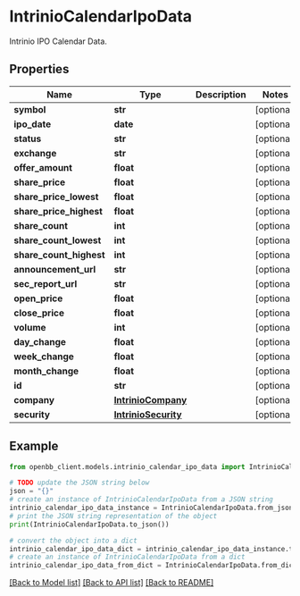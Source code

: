 # IntrinioCalendarIpoData

Intrinio IPO Calendar Data.

## Properties

Name | Type | Description | Notes
------------ | ------------- | ------------- | -------------
**symbol** | **str** |  | [optional] 
**ipo_date** | **date** |  | [optional] 
**status** | **str** |  | [optional] 
**exchange** | **str** |  | [optional] 
**offer_amount** | **float** |  | [optional] 
**share_price** | **float** |  | [optional] 
**share_price_lowest** | **float** |  | [optional] 
**share_price_highest** | **float** |  | [optional] 
**share_count** | **int** |  | [optional] 
**share_count_lowest** | **int** |  | [optional] 
**share_count_highest** | **int** |  | [optional] 
**announcement_url** | **str** |  | [optional] 
**sec_report_url** | **str** |  | [optional] 
**open_price** | **float** |  | [optional] 
**close_price** | **float** |  | [optional] 
**volume** | **int** |  | [optional] 
**day_change** | **float** |  | [optional] 
**week_change** | **float** |  | [optional] 
**month_change** | **float** |  | [optional] 
**id** | **str** |  | [optional] 
**company** | [**IntrinioCompany**](IntrinioCompany.md) |  | [optional] 
**security** | [**IntrinioSecurity**](IntrinioSecurity.md) |  | [optional] 

## Example

```python
from openbb_client.models.intrinio_calendar_ipo_data import IntrinioCalendarIpoData

# TODO update the JSON string below
json = "{}"
# create an instance of IntrinioCalendarIpoData from a JSON string
intrinio_calendar_ipo_data_instance = IntrinioCalendarIpoData.from_json(json)
# print the JSON string representation of the object
print(IntrinioCalendarIpoData.to_json())

# convert the object into a dict
intrinio_calendar_ipo_data_dict = intrinio_calendar_ipo_data_instance.to_dict()
# create an instance of IntrinioCalendarIpoData from a dict
intrinio_calendar_ipo_data_from_dict = IntrinioCalendarIpoData.from_dict(intrinio_calendar_ipo_data_dict)
```
[[Back to Model list]](../README.md#documentation-for-models) [[Back to API list]](../README.md#documentation-for-api-endpoints) [[Back to README]](../README.md)


